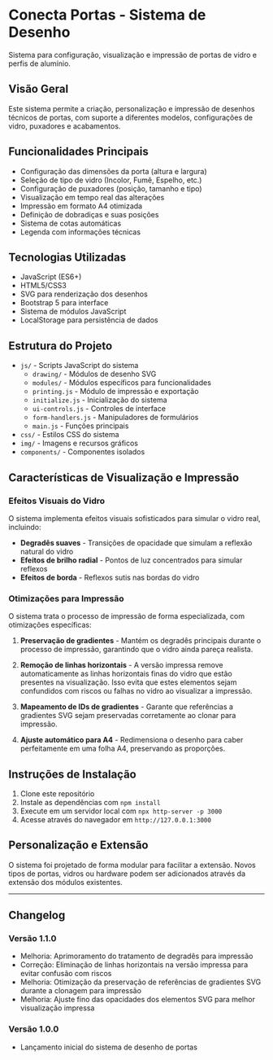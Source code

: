 # Conecta Portas - Sistema de Desenho

Sistema para configuração, visualização e impressão de portas de vidro e perfis de alumínio.

## Visão Geral

Este sistema permite a criação, personalização e impressão de desenhos técnicos de portas, com suporte a diferentes modelos, configurações de vidro, puxadores e acabamentos.

## Funcionalidades Principais

- Configuração das dimensões da porta (altura e largura)
- Seleção de tipo de vidro (Incolor, Fumê, Espelho, etc.)
- Configuração de puxadores (posição, tamanho e tipo)
- Visualização em tempo real das alterações
- Impressão em formato A4 otimizada
- Definição de dobradiças e suas posições
- Sistema de cotas automáticas
- Legenda com informações técnicas

## Tecnologias Utilizadas

- JavaScript (ES6+)
- HTML5/CSS3
- SVG para renderização dos desenhos
- Bootstrap 5 para interface
- Sistema de módulos JavaScript
- LocalStorage para persistência de dados

## Estrutura do Projeto

- `js/` - Scripts JavaScript do sistema
  - `drawing/` - Módulos de desenho SVG
  - `modules/` - Módulos específicos para funcionalidades
  - `printing.js` - Módulo de impressão e exportação
  - `initialize.js` - Inicialização do sistema
  - `ui-controls.js` - Controles de interface
  - `form-handlers.js` - Manipuladores de formulários
  - `main.js` - Funções principais
- `css/` - Estilos CSS do sistema
- `img/` - Imagens e recursos gráficos
- `components/` - Componentes isolados

## Características de Visualização e Impressão

### Efeitos Visuais do Vidro

O sistema implementa efeitos visuais sofisticados para simular o vidro real, incluindo:

- **Degradês suaves** - Transições de opacidade que simulam a reflexão natural do vidro
- **Efeitos de brilho radial** - Pontos de luz concentrados para simular reflexos
- **Efeitos de borda** - Reflexos sutis nas bordas do vidro

### Otimizações para Impressão

O sistema trata o processo de impressão de forma especializada, com otimizações específicas:

1. **Preservação de gradientes** - Mantém os degradês principais durante o processo de impressão, garantindo que o vidro ainda pareça realista.

2. **Remoção de linhas horizontais** - A versão impressa remove automaticamente as linhas horizontais finas do vidro que estão presentes na visualização. Isso evita que estes elementos sejam confundidos com riscos ou falhas no vidro ao visualizar a impressão.

3. **Mapeamento de IDs de gradientes** - Garante que referências a gradientes SVG sejam preservadas corretamente ao clonar para impressão.

4. **Ajuste automático para A4** - Redimensiona o desenho para caber perfeitamente em uma folha A4, preservando as proporções.

## Instruções de Instalação

1. Clone este repositório
2. Instale as dependências com `npm install`
3. Execute em um servidor local com `npx http-server -p 3000`
4. Acesse através do navegador em `http://127.0.0.1:3000`

## Personalização e Extensão

O sistema foi projetado de forma modular para facilitar a extensão. Novos tipos de portas, vidros ou hardware podem ser adicionados através da extensão dos módulos existentes.

---

## Changelog

### Versão 1.1.0
- Melhoria: Aprimoramento do tratamento de degradês para impressão
- Correção: Eliminação de linhas horizontais na versão impressa para evitar confusão com riscos
- Melhoria: Otimização da preservação de referências de gradientes SVG durante a clonagem para impressão
- Melhoria: Ajuste fino das opacidades dos elementos SVG para melhor visualização impressa

### Versão 1.0.0
- Lançamento inicial do sistema de desenho de portas 